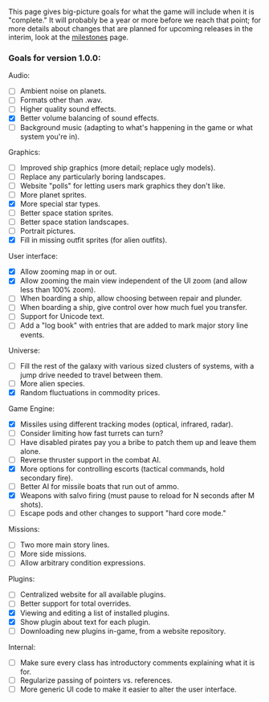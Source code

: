 This page gives big-picture goals for what the game will include when it is "complete." It will probably be a year or more before we reach that point; for more details about changes that are planned for upcoming releases in the interim, look at the [milestones](https://github.com/endless-sky/endless-sky/milestones) page.

### Goals for version 1.0.0:

Audio:

- [ ] Ambient noise on planets.
- [ ] Formats other than .wav.
- [ ] Higher quality sound effects.
- [x] Better volume balancing of sound effects.
- [ ] Background music (adapting to what's happening in the game or what system you're in).

Graphics:

- [ ] Improved ship graphics (more detail; replace ugly models).
- [ ] Replace any particularly boring landscapes.
- [ ] Website "polls" for letting users mark graphics they don't like.
- [ ] More planet sprites.
- [x] More special star types.
- [ ] Better space station sprites.
- [ ] Better space station landscapes.
- [ ] Portrait pictures.
- [x] Fill in missing outfit sprites (for alien outfits).

User interface:

- [x] Allow zooming map in or out.
- [x] Allow zooming the main view independent of the UI zoom (and allow less than 100% zoom).
- [ ] When boarding a ship, allow choosing between repair and plunder.
- [ ] When boarding a ship, give control over how much fuel you transfer.
- [ ] Support for Unicode text.
- [ ] Add a "log book" with entries that are added to mark major story line events.

Universe:

- [ ] Fill the rest of the galaxy with various sized clusters of systems, with a jump drive needed to travel between them.
- [ ] More alien species.
- [x] Random fluctuations in commodity prices.

Game Engine:

- [x] Missiles using different tracking modes (optical, infrared, radar).
- [ ] Consider limiting how fast turrets can turn?
- [ ] Have disabled pirates pay you a bribe to patch them up and leave them alone.
- [ ] Reverse thruster support in the combat AI.
- [x] More options for controlling escorts (tactical commands, hold secondary fire).
- [ ] Better AI for missile boats that run out of ammo.
- [x] Weapons with salvo firing (must pause to reload for N seconds after M shots).
- [ ] Escape pods and other changes to support "hard core mode."

Missions:

- [ ] Two more main story lines.
- [ ] More side missions.
- [ ] Allow arbitrary condition expressions.

Plugins:

- [ ] Centralized website for all available plugins.
- [ ] Better support for total overrides.
- [x] Viewing and editing a list of installed plugins.
- [x] Show plugin about text for each plugin.
- [ ] Downloading new plugins in-game, from a website repository.

Internal:

- [ ] Make sure every class has introductory comments explaining what it is for.
- [ ] Regularize passing of pointers vs. references.
- [ ] More generic UI code to make it easier to alter the user interface.